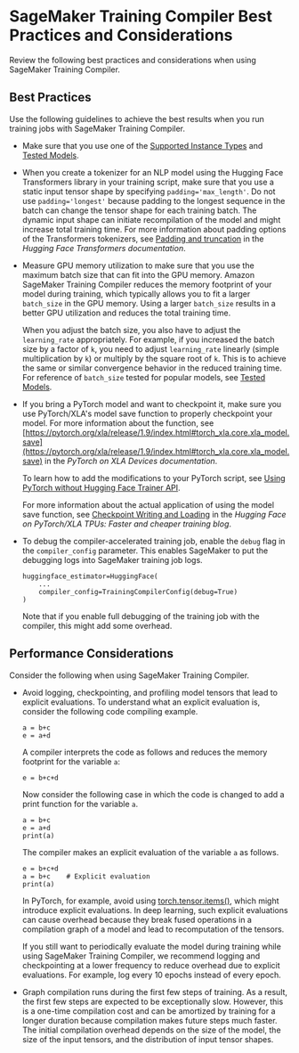 # SageMaker Training Compiler Best Practices and Considerations<a name="training-compiler-tips-pitfalls"></a>

Review the following best practices and considerations when using SageMaker Training Compiler\.

## Best Practices<a name="training-compiler-tips-pitfalls-best-practices"></a>

Use the following guidelines to achieve the best results when you run training jobs with SageMaker Training Compiler\.
+ Make sure that you use one of the [Supported Instance Types](training-compiler-support.md#training-compiler-supported-instance-types) and [Tested Models](training-compiler-support.md#training-compiler-tested-models)\. 
+ When you create a tokenizer for an NLP model using the Hugging Face Transformers library in your training script, make sure that you use a static input tensor shape by specifying `padding='max_length'`\. Do not use `padding='longest'` because padding to the longest sequence in the batch can change the tensor shape for each training batch\. The dynamic input shape can initiate recompilation of the model and might increase total training time\. For more information about padding options of the Transformers tokenizers, see [Padding and truncation](https://huggingface.co/docs/transformers/pad_truncation) in the *Hugging Face Transformers documentation*\.
+ Measure GPU memory utilization to make sure that you use the maximum batch size that can fit into the GPU memory\. Amazon SageMaker Training Compiler reduces the memory footprint of your model during training, which typically allows you to fit a larger `batch_size` in the GPU memory\. Using a larger `batch_size` results in a better GPU utilization and reduces the total training time\. 

  When you adjust the batch size, you also have to adjust the `learning_rate` appropriately\. For example, if you increased the batch size by a factor of `k`, you need to adjust `learning_rate` linearly \(simple multiplication by `k`\) or multiply by the square root of `k`\. This is to achieve the same or similar convergence behavior in the reduced training time\. For reference of `batch_size` tested for popular models, see [Tested Models](training-compiler-support.md#training-compiler-tested-models)\.
+ If you bring a PyTorch model and want to checkpoint it, make sure you use PyTorch/XLA's model save function to properly checkpoint your model\. For more information about the function, see [https://pytorch.org/xla/release/1.9/index.html#torch_xla.core.xla_model.save](https://pytorch.org/xla/release/1.9/index.html#torch_xla.core.xla_model.save) in the *PyTorch on XLA Devices documentation*\. 

  To learn how to add the modifications to your PyTorch script, see [Using PyTorch without Hugging Face Trainer API](training-compiler-pytorch-models.md#training-compiler-pytorch-models-non-trainer)\.

  For more information about the actual application of using the model save function, see [Checkpoint Writing and Loading](https://huggingface.co/blog/pytorch-xla#checkpoint-writing-and-loading) in the *Hugging Face on PyTorch/XLA TPUs: Faster and cheaper training blog*\.
+ To debug the compiler\-accelerated training job, enable the `debug` flag in the `compiler_config` parameter\. This enables SageMaker to put the debugging logs into SageMaker training job logs\.

  ```
  huggingface_estimator=HuggingFace(
      ...
      compiler_config=TrainingCompilerConfig(debug=True)
  )
  ```

  Note that if you enable full debugging of the training job with the compiler, this might add some overhead\.

## Performance Considerations<a name="training-compiler-tips-pitfalls-considerations"></a>

Consider the following when using SageMaker Training Compiler\.
+ Avoid logging, checkpointing, and profiling model tensors that lead to explicit evaluations\. To understand what an explicit evaluation is, consider the following code compiling example\.

  ```
  a = b+c
  e = a+d
  ```

  A compiler interprets the code as follows and reduces the memory footprint for the variable `a`:

  ```
  e = b+c+d
  ```

  Now consider the following case in which the code is changed to add a print function for the variable `a`\.

  ```
  a = b+c
  e = a+d
  print(a)
  ```

  The compiler makes an explicit evaluation of the variable `a` as follows\.

  ```
  e = b+c+d
  a = b+c    # Explicit evaluation
  print(a)
  ```

  In PyTorch, for example, avoid using [torch\.tensor\.items\(\)](https://pytorch.org/docs/stable/generated/torch.Tensor.item.html), which might introduce explicit evaluations\. In deep learning, such explicit evaluations can cause overhead because they break fused operations in a compilation graph of a model and lead to recomputation of the tensors\. 

  If you still want to periodically evaluate the model during training while using SageMaker Training Compiler, we recommend logging and checkpointing at a lower frequency to reduce overhead due to explicit evaluations\. For example, log every 10 epochs instead of every epoch\.
+ Graph compilation runs during the first few steps of training\. As a result, the first few steps are expected to be exceptionally slow\. However, this is a one\-time compilation cost and can be amortized by training for a longer duration because compilation makes future steps much faster\. The initial compilation overhead depends on the size of the model, the size of the input tensors, and the distribution of input tensor shapes\.